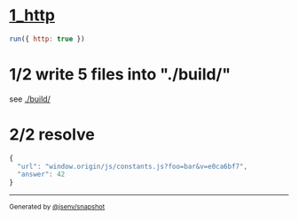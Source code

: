 # [1_http](../../http_urls_build.test.mjs#L26)

```js
run({ http: true })
```

# 1/2 write 5 files into "./build/"

see [./build/](./build/)

# 2/2 resolve

```js
{
  "url": "window.origin/js/constants.js?foo=bar&v=e0ca6bf7",
  "answer": 42
}
```

---

<sub>
  Generated by <a href="https://github.com/jsenv/core/tree/main/packages/independent/snapshot">@jsenv/snapshot</a>
</sub>
